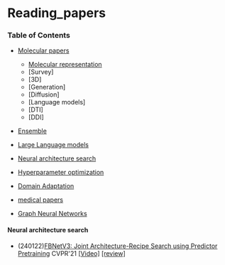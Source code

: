 # Reading_papers

### Table of Contents

- [Molecular papers](#GNN)
  - [Molecular representation](#2024-papers)
  - [Survey]
  - [3D]
  - [Generation]
  - [Diffusion]
  - [Language models]
  - [DTI]
  - [DDI]

- [Ensemble](#ens)
- [Large Language models](#LLM)
- [Neural architecture search](#NAS)
- [Hyperparameter optimization](#HPO)
- [Domain Adaptation](#DA)
- [medical papers](#medical)
- [Graph Neural Networks](#GNN)
  


<a name="NAS" />

#### Neural architecture search

* (240122)[FBNetV3: Joint Architecture-Recipe Search using Predictor Pretraining](https://openaccess.thecvf.com/content/CVPR2021/papers/Dai_FBNetV3_Joint_Architecture-Recipe_Search_Using_Predictor_Pretraining_CVPR_2021_paper.pdf) CVPR'21 [[Video]](https://www.youtube.com/watch?v=ieWHehfXZUU)  [[review]]()

